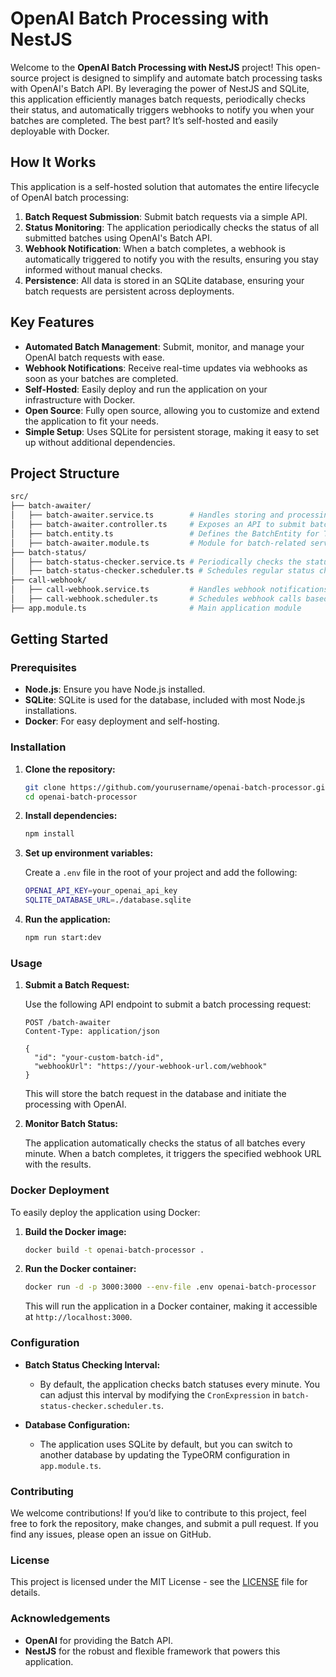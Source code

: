 # OpenAI Batch Processing with NestJS

Welcome to the **OpenAI Batch Processing with NestJS** project! This open-source project is designed to simplify and automate batch processing tasks with OpenAI's Batch API. By leveraging the power of NestJS and SQLite, this application efficiently manages batch requests, periodically checks their status, and automatically triggers webhooks to notify you when your batches are completed. The best part? It’s self-hosted and easily deployable with Docker.

## How It Works

This application is a self-hosted solution that automates the entire lifecycle of OpenAI batch processing:

1. **Batch Request Submission**: Submit batch requests via a simple API.
2. **Status Monitoring**: The application periodically checks the status of all submitted batches using OpenAI's Batch API.
3. **Webhook Notification**: When a batch completes, a webhook is automatically triggered to notify you with the results, ensuring you stay informed without manual checks.
4. **Persistence**: All data is stored in an SQLite database, ensuring your batch requests are persistent across deployments.

## Key Features

- **Automated Batch Management**: Submit, monitor, and manage your OpenAI batch requests with ease.
- **Webhook Notifications**: Receive real-time updates via webhooks as soon as your batches are completed.
- **Self-Hosted**: Easily deploy and run the application on your infrastructure with Docker.
- **Open Source**: Fully open source, allowing you to customize and extend the application to fit your needs.
- **Simple Setup**: Uses SQLite for persistent storage, making it easy to set up without additional dependencies.

## Project Structure

```bash
src/
├── batch-awaiter/
│   ├── batch-awaiter.service.ts        # Handles storing and processing batch requests
│   ├── batch-awaiter.controller.ts     # Exposes an API to submit batch requests
│   ├── batch.entity.ts                 # Defines the BatchEntity for TypeORM
│   ├── batch-awaiter.module.ts         # Module for batch-related services and controllers
├── batch-status/
│   ├── batch-status-checker.service.ts # Periodically checks the status of batches via OpenAI's API
│   ├── batch-status-checker.scheduler.ts # Schedules regular status checks for batches
├── call-webhook/
│   ├── call-webhook.service.ts         # Handles webhook notifications when batches complete
│   ├── call-webhook.scheduler.ts       # Schedules webhook calls based on batch completion
├── app.module.ts                       # Main application module
```

## Getting Started

### Prerequisites

- **Node.js**: Ensure you have Node.js installed.
- **SQLite**: SQLite is used for the database, included with most Node.js installations.
- **Docker**: For easy deployment and self-hosting.

### Installation

1. **Clone the repository:**

   ```bash
   git clone https://github.com/yourusername/openai-batch-processor.git
   cd openai-batch-processor
   ```

2. **Install dependencies:**

   ```bash
   npm install
   ```

3. **Set up environment variables:**

   Create a `.env` file in the root of your project and add the following:

   ```bash
   OPENAI_API_KEY=your_openai_api_key
   SQLITE_DATABASE_URL=./database.sqlite
   ```

4. **Run the application:**

   ```bash
   npm run start:dev
   ```

### Usage

1. **Submit a Batch Request:**

   Use the following API endpoint to submit a batch processing request:

   ```http
   POST /batch-awaiter
   Content-Type: application/json

   {
     "id": "your-custom-batch-id",
     "webhookUrl": "https://your-webhook-url.com/webhook"
   }
   ```

   This will store the batch request in the database and initiate the processing with OpenAI.

2. **Monitor Batch Status:**

   The application automatically checks the status of all batches every minute. When a batch completes, it triggers the specified webhook URL with the results.

### Docker Deployment

To easily deploy the application using Docker:

1. **Build the Docker image:**

   ```bash
   docker build -t openai-batch-processor .
   ```

2. **Run the Docker container:**

   ```bash
   docker run -d -p 3000:3000 --env-file .env openai-batch-processor
   ```

   This will run the application in a Docker container, making it accessible at `http://localhost:3000`.

### Configuration

- **Batch Status Checking Interval:**
  - By default, the application checks batch statuses every minute. You can adjust this interval by modifying the `CronExpression` in `batch-status-checker.scheduler.ts`.

- **Database Configuration:**
  - The application uses SQLite by default, but you can switch to another database by updating the TypeORM configuration in `app.module.ts`.

### Contributing

We welcome contributions! If you’d like to contribute to this project, feel free to fork the repository, make changes, and submit a pull request. If you find any issues, please open an issue on GitHub.

### License

This project is licensed under the MIT License - see the [LICENSE](LICENSE) file for details.

### Acknowledgements

- **OpenAI** for providing the Batch API.
- **NestJS** for the robust and flexible framework that powers this application.
